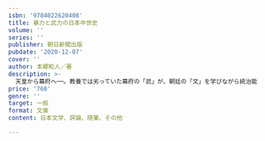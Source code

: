 ```yaml
---
isbn: '9784022620408'
title: 暴力と武力の日本中世史
volume: ''
series: ''
publisher: 朝日新聞出版
pubdate: '2020-12-07'
cover: ''
author: 本郷和人／著
description: >-
  天皇から幕府へ──。教養では劣っていた幕府の「武」が、朝廷の「文」を学びながら統治能力を高め、ついに「武」が「文」を凌駕する。暴力によってどのように幕府は権力基盤を固めたのか。日本史の大転換期、中世史を鮮やかに読み解く。
price: '760'
genre: ''
target: 一般
format: 文庫
content: 日本文学、評論、随筆、その他

---
```

